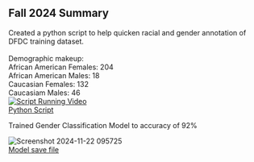 ## Fall 2024 Summary
Created a python script to help quicken racial and gender annotation of DFDC training dataset. 
<br><br> Demographic makeup:
<br> African American Females: 204
<br> African American Males: 18
<br> Caucasian Females: 132
<br> Caucasiam Males: 46
<br> [![Script Running Video](https://img.youtube.com/vi/_nu2UZdYkY8/0.jpg
)](https://youtu.be/_nu2UZdYkY8)
<br>[Python Script](https://github.com/TerrelleAThomas/CARETEAM-Main/blob/main/Lauren%20Matthews/manual_dataset_annotation.py)

Trained Gender Classification Model to accuracy of 92%

![Screenshot 2024-11-22 095725](https://github.com/user-attachments/assets/cb1c0b22-0370-46e9-9fee-687de9c846e9)
<br>[Model save file]()

